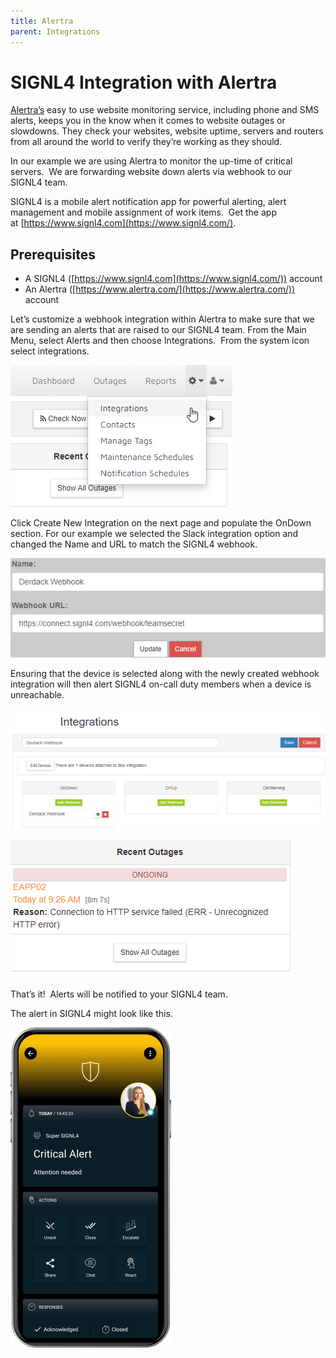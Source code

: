 ```yaml
---
title: Alertra
parent: Integrations
---
```


# SIGNL4 Integration with Alertra

[Alertra’s](https://www.alertra.com/) easy to use website monitoring service, including phone and SMS alerts, keeps you in the know when it comes to website outages or slowdowns. They check your websites, website uptime, servers and routers from all around the world to verify they’re working as they should.

In our example we are using Alertra to monitor the up-time of critical servers.  We are forwarding website down alerts via webhook to our SIGNL4 team.

SIGNL4 is a mobile alert notification app for powerful alerting, alert management and mobile assignment of work items.  Get the app at [https://www.signl4.com](https://www.signl4.com/).

## Prerequisites

- A SIGNL4 ([https://www.signl4.com](https://www.signl4.com/)) account
- An Alertra ([https://www.alertra.com/](https://www.alertra.com/)) account

Let’s customize a webhook integration within Alertra to make sure that we are sending an alerts that are raised to our SIGNL4 team. From the Main Menu, select Alerts and then choose Integrations.  From the system icon select integrations.

![Alertra Webhook 1](alertra-webhook1.png)

Click Create New Integration on the next page and populate the OnDown section. For our example we selected the Slack integration option and changed the Name and URL to match the SIGNL4 webhook.

![Alertra Webhook 2](alertra-webhook2.png)


Ensuring that the device is selected along with the newly created webhook integration will then alert SIGNL4 on-call duty members when a device is unreachable.

![Alertra Webhook 3](alertra-webhook3.png)

![Alertra Alarm](alertra-alarm.png)

That’s it!  Alerts will be notified to your SIGNL4 team.

The alert in SIGNL4 might look like this.

![SIGNL4 Alert](signl4-alert.png)
